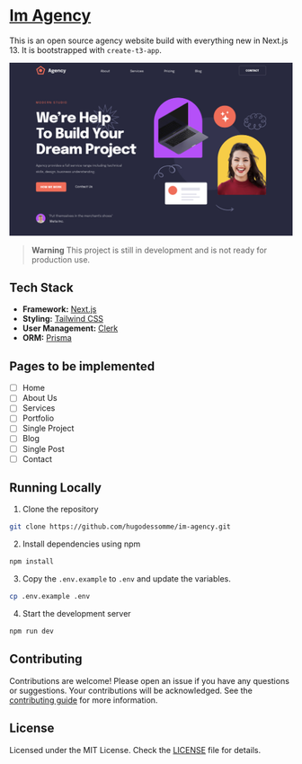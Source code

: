 # [Im Agency](https://skateshop.sadmn.com/)

This is an open source agency website build with everything new in Next.js 13. It is bootstrapped with `create-t3-app`.

[![Skateshop13](./public/images/screenshot.jpg)](https://im-agency.vercel.app/)

> **Warning**
> This project is still in development and is not ready for production use.

## Tech Stack

- **Framework:** [Next.js](https://nextjs.org)
- **Styling:** [Tailwind CSS](https://tailwindcss.com)
- **User Management:** [Clerk](https://clerk.com)
- **ORM:** [Prisma](https://www.prisma.io/)

## Pages to be implemented

- [ ] Home
- [ ] About Us
- [ ] Services
- [ ] Portfolio
- [ ] Single Project
- [ ] Blog
- [ ] Single Post
- [ ] Contact

## Running Locally

1. Clone the repository

```bash
git clone https://github.com/hugodessomme/im-agency.git
```

2. Install dependencies using npm

```bash
npm install
```

3. Copy the `.env.example` to `.env` and update the variables.

```bash
cp .env.example .env
```

4. Start the development server

```bash
npm run dev
```

## Contributing

Contributions are welcome! Please open an issue if you have any questions or suggestions. Your contributions will be acknowledged. See the [contributing guide](./CONTRIBUTING.md) for more information.

## License

Licensed under the MIT License. Check the [LICENSE](./LICENSE) file for details.
